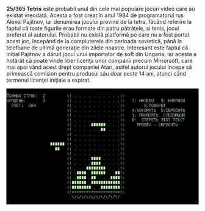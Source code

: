**25/365 Tetris** este probabil unul din cele mai populare jocuri video care au existat vreodată. Acesta a fost creat în anul 1984 de programatorul rus Alexei Pajitnov, iar denumirea jocului provine de la tetra, făcând referire la faptul că toate figurile erau formate din patru pătrăţele, şi tenis, jocul preferat al autorului. Probabil nu există platformă pe care nu a fost portat acest joc, începând de la compiuterele din perioada sovietică, până la telefoane de ultimă generaţie din zilele noastre. Interesant este faptul că iniţial Pajitnov a dăruit jocul unui importator de soft din Ungaria, iar acesta a hotărât că poate vinde liber licenţa unor companii precum Mirrorsoft, care mai apoi vând acest drept companiei Atari, astfel autorul jocului începe să primească comision pentru produsul său doar peste 14 ani, atunci când termenul licenţei iniţiale a expirat.

![Tetris](image-1.jpg)
